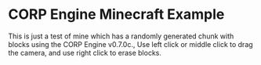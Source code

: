 # CORP Engine Minecraft Example
This is just a test of mine which has a randomly generated chunk with blocks using the CORP Engine v0.7.0c.,
Use left click or middle click to drag the camera, and use right click to erase blocks.
